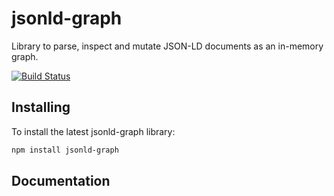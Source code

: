 # jsonld-graph
Library to parse, inspect and mutate JSON-LD documents as an in-memory graph.

[![Build Status](https://rrao.visualstudio.com/github-ci/_apis/build/status/github-ci-CI?branchName=master)](https://rrao.visualstudio.com/github-ci/_build/latest?definitionId=1&branchName=master)

## Installing
To install the latest jsonld-graph library:

```bash
npm install jsonld-graph
```

## Documentation
<TBD>